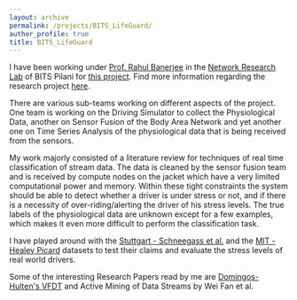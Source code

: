 ```yaml
---
layout: archive
permalink: /projects/BITS_LifeGuard/
author_profile: true
title: BITS_LifeGuard
---
```


<p>I have been working under <a href="http://www.bits-pilani.ac.in/pilani/rahulbanerjee/profile" id = "link">Prof. Rahul Banerjee</a> in the <a href="http://www.bits-pilani.ac.in/pilani/computerscience/WearablePervasiveNetworkingLaboratory" id = "link">Network Research Lab</a> of BITS Pilani for <a href="http://www.bits-pilani.ac.in/pilani/ProjectBITSLifeGuard/Home" id = "link">this project</a>. Find more information regarding the research project <a href="http://www.bits-pilani.ac.in/pilani/ProjectBITSLifeGuard/Home" id = "link">here</a>.</p>

<p>There are various sub-teams working on different aspects of the project. One team is working on the Driving Simulator to collect the Physiological Data, another on Sensor Fusion of the Body Area Network and yet another one on Time Series Analysis of the physiological data that is being received from the sensors.</p>

<p>My work majorly consisted of a literature review for techniques of real time classification of stream data. The data is cleaned by the sensor fusion team and is received by compute nodes on the jacket which have a very limited computational power and memory. Within these tight constraints the system should be able to detect whether a driver is under stress or not, and if there is a necessity of over-riding/alerting the driver of his stress levels. The true labels of the physiological data are unknown except for a few examples, which makes it even more difficult to perform the classification task.</p>

<p>I have played around with the <a href="https://www.medien.ifi.lmu.de/pubdb/publications/pub/schneegass2013workload/schneegass2013workload.pdf" id = "link">Stuttgart - Schneegass et al.</a> and the <a href="https://physionet.org/physiobank/database/drivedb/" id = "link">MIT - Healey Picard</a> datasets to test their claims and evaluate the stress levels of real world drivers.</p>

<p>Some of the interesting Research Papers read by me are <a href="http://homes.cs.washington.edu/~pedrod/papers/kdd00.pdf" id = "link">Domingos-Hulten's VFDT</a> and <a href="http://citeseerx.ist.psu.edu/viewdoc/download?doi=10.1.1.78.6309&rep=rep1&type=pdf" id = "link"></a>Active Mining of Data Streams by Wei Fan et al.</p>